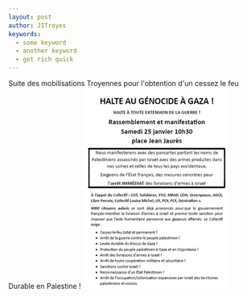 ```yaml
---
layout: post
author: JITroyes
keywords:
  - some keyword
  - another keyword
  - get rich quick
---
```



Suite des mobilisations Troyennes pour l'obtention d'un cessez le feu Durable en Palestine !
![palestine](/assets/2025-02-22-tract-palestine.png)

